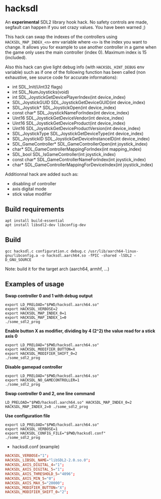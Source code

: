 # hacksdl

An **experimental** SDL2 library hook hack. No safety controls are made, segfault can happen if you set crazy values. You have been warned ;)

This hack can swap the indexes of the controllers using `HACKSDL_MAP_INDEX_<n>` env variable where `<n>` is the index you want to change. It allows you for example to use another controller in a game when the game only uses the main controller (index 0). Maximum index is 15 (included).

Also this hack can give light debug info (with `HACKSDL_HINT_DEBUG` env variable) such as if one of the following function has been called (non exhaustive, see source code for accurate informations):

- int SDL_Init(Uint32 flags)
- int SDL_NumJoysticks(void)
- int SDL_JoystickGetDevicePlayerIndex(int device_index)
- SDL_JoystickGUID SDL_JoystickGetDeviceGUID(int device_index)
- SDL_Joystick* SDL_JoystickOpen(int device_index)
- const char* SDL_JoystickNameForIndex(int device_index)
- Uint16 SDL_JoystickGetDeviceVendor(int device_index)
- Uint16 SDL_JoystickGetDeviceProduct(int device_index)
- Uint16 SDL_JoystickGetDeviceProductVersion(int device_index)
- SDL_JoystickType SDL_JoystickGetDeviceType(int device_index)
- SDL_JoystickID SDL_JoystickGetDeviceInstanceID(int device_index)
- SDL_GameController* SDL_GameControllerOpen(int joystick_index)
- char* SDL_GameControllerMappingForIndex(int mapping_index)
- SDL_bool SDL_IsGameController(int joystick_index)
- const char* SDL_GameControllerNameForIndex(int joystick_index)
- char* SDL_GameControllerMappingForDeviceIndex(int joystick_index)

Additionnal hack are added such as:
- disabling of controller
- axis digital mode
- stick value modifier

## Build requirements

```shell
apt install build-essential
apt install libsdl2-dev libconfig-dev
```

## Build

```shell
gcc hacksdl.c configuration.c debug.c /usr/lib/aarch64-linux-gnu/libconfig.a -o hacksdl.aarch64.so -fPIC -shared -lSDL2 -D_GNU_SOURCE
```

Note: build it for the target arch (aarch64, armhf, ...)

## Examples of usage

**Swap controller 0 and 1 with debug output**

```shell
export LD_PRELOAD="$PWD/hacksdl.aarch64.so"
export HACKSDL_VERBOSE=2
export HACKSDL_MAP_INDEX_0=1
export HACKSDL_MAP_INDEX_1=0
./some_sdl2_prog
```

**Enable button X as modifier, dividing by 4 (2^2) the value read for a stick axis 0**

```shell
export LD_PRELOAD="$PWD/hacksdl.aarch64.so"
export HACKSDL_MODIFIER_BUTTON=X
export HACKSDL_MODIFIER_SHIFT_0=2
./some_sdl2_prog
```

**Disable gamepad controller**
```shell
export LD_PRELOAD="$PWD/hacksdl.aarch64.so"
export HACKSDL_NO_GAMECONTROLLER=1
./some_sdl2_prog
```

**Swap controller 0 and 2, one line command**

```shell
LD_PRELOAD="$PWD/hacksdl.aarch64.so" HACKSDL_MAP_INDEX_0=2 HACKSDL_MAP_INDEX_2=0 ./some_sdl2_prog
```

**Use configuration file**

```shell
export LD_PRELOAD="$PWD/hacksdl.aarch64.so"
export HACKSDL_VERBOSE=1
export HACKSDL_CONFIG_FILE="$PWD/hacksdl.conf"
./some_sdl2_prog
```

- hacksdl.conf (example)
```conf
HACKSDL_VERBOSE="1";
HACKSDL_LIBSDL_NAME="libSDL2-2.0.so.0";
HACKSDL_AXIS_DIGITAL_4="1";
HACKSDL_AXIS_DIGITAL_5="1";
HACKSDL_AXIS_THRESHOLD_5="4096";
HACKSDL_AXIS_MIN_5="0";
HACKSDL_AXIS_MAX_5="20000";
HACKSDL_MODIFIER_BUTTON="X";
HACKSDL_MODIFIER_SHIFT_0="2";
```